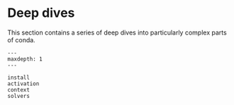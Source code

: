 # Deep dives

This section contains a series of deep dives into particularly complex parts
of conda.

```{toctree}
---
maxdepth: 1
---

install
activation
context
solvers
```
